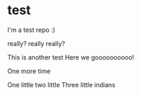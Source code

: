 # test
I'm a test repo :)

really?
really really?

This is another test
Here we goooooooooo!

One more time

One little two little
Three little indians
